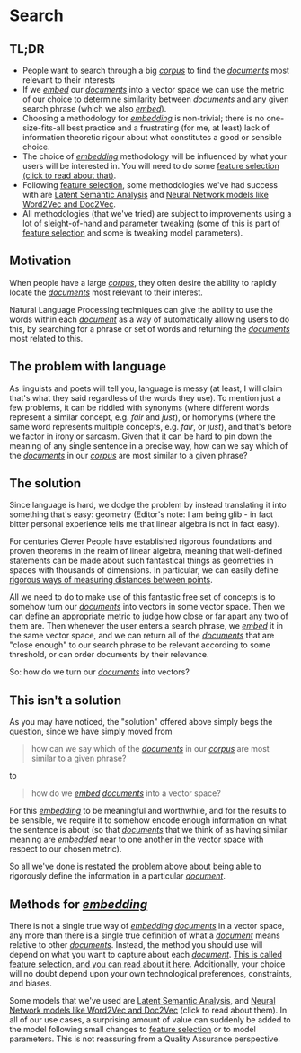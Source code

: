 # Search

## TL;DR

* People want to search through a big [*corpus*](Glossary.md) to find the [*documents*](Glossary.md) most relevant to their interests
* If we [*embed*](Glossary.md) our [*documents*](Glossary.md) into a vector space we can use the metric of our choice to determine similarity between [*documents*](Glossary.md) and any given search phrase (which we also [*embed*](Glossary.md)).
* Choosing a methodology for [*embedding*](Glossary.md) is non-trivial; there is no one-size-fits-all best practice and a frustrating (for me, at least) lack of information theoretic rigour about what constitutes a good or sensible choice.
* The choice of [*embedding*](Glossary.md) methodology will be influenced by what your users will be interested in. You will need to do some [feature selection (click to read about that)](FeatureSelection.md).
* Following [feature selection](FeatureSelection.md), some methodologies we've had success with are [Latent Semantic Analysis](LSA.md) and [Neural Network models like Word2Vec and Doc2Vec](NNmodels.md).
* All methodologies (that we've tried) are subject to improvements using a lot of sleight-of-hand and parameter tweaking (some of this is part of [feature selection](FeatureSelection.md) and some is tweaking model parameters).

## Motivation

When people have a large [*corpus*](Glossary.md), they often desire the ability to rapidly locate the [*documents*](Glossary.md) most relevant to their interest.

Natural Language Processing techniques can give the ability to use the words within each [*document*](Glossary.md) as a way of automatically allowing users to do this, by searching for a phrase or set of words and returning the [*documents*](Glossary.md) most related to this.

## The problem with language

As linguists and poets will tell you, language is messy (at least, I will claim that's what they said regardless of the words they use). To mention just a few problems, it can be riddled with synonyms (where different words represent a similar concept, e.g. *fair* and *just*), or homonyms (where the same word represents multiple concepts, e.g. *fair*, or *just*), and that's before we factor in irony or sarcasm. Given that it can be hard to pin down the meaning of any single sentence in a precise way, how can we say which of the [*documents*](Glossary.md) in our [*corpus*](Glossary.md) are most similar to a given phrase?

## The solution

Since language is hard, we dodge the problem by instead translating it into something that's easy: geometry (Editor's note: I am being glib - in fact bitter personal experience tells me that linear algebra is not in fact easy).

For centuries Clever People have established rigorous foundations and proven theorems in the realm of linear algebra, meaning that well-defined statements can be made about such fantastical things as geometries in spaces with thousands of dimensions. In particular, we can easily define [rigorous ways of measuring distances between points](https://en.wikipedia.org/wiki/Metric_space).

All we need to do to make use of this fantastic free set of concepts is to somehow turn our [*documents*](Glossary.md) into vectors in some vector space. Then we can define an appropriate metric to judge how close or far apart any two of them are. Then whenever the user enters a search phrase, we [*embed*](Glossary.md) it in the same vector space, and we can return all of the [*documents*](Glossary.md) that are "close enough" to our search phrase to be relevant according to some threshold, or can order documents by their relevance.

So: how do we turn our [*documents*](Glossary.md) into vectors?

## This isn't a solution

As you may have noticed, the "solution" offered above simply begs the question, since we have simply moved from
> how can we say which of the [*documents*](Glossary.md) in our [*corpus*](Glossary.md) are most similar to a given phrase?

to
> how do we [*embed*](Glossary.md) [*documents*](Glossary.md) into a vector space?

For this [*embedding*](Glossary.md) to be meaningful and worthwhile, and for the results to be sensible, we require it to somehow encode enough information on what the sentence is about (so that [*documents*](Glossary.md) that we think of as having similar meaning are [*embedded*](Glossary.md) near to one another in the vector space with respect to our chosen metric).

So all we've done is restated the problem above about being able to rigorously define the information in a particular [*document*](Glossary.md).

## Methods for [*embedding*](Glossary.md)

There is not a single true way of [*embedding*](Glossary.md) [*documents*](Glossary.md) in a vector space, any more than there is a single true definition of what a [*document*](Glossary.md) means relative to other [*documents*](Glossary.md). Instead, the method you should use will depend on what you want to capture about each [*document*](Glossary.md). [This is called feature selection, and you can read about it here](FeatureSelection.md). Additionally, your choice will no doubt depend upon your own technological preferences, constraints, and biases.

Some models that we've used are [Latent Semantic Analysis](LSA.md), and [Neural Network models like Word2Vec and Doc2Vec](NNmodels.md) (click to read about them). In all of our use cases, a surprising amount of value can suddenly be added to the model following small changes to [feature selection](FeatureSelection.md) or to model parameters. This is not reassuring from a Quality Assurance perspective.